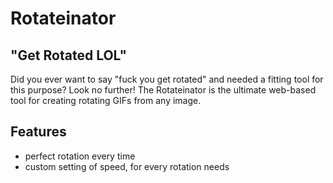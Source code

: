# Rotateinator 
## "Get Rotated LOL"

Did you ever want to say "fuck you get rotated" and needed a fitting tool for this purpose?
Look no further! The Rotateinator is the ultimate web-based tool for creating rotating GIFs from any image.

## Features

- perfect rotation every time
- custom setting of speed, for every rotation needs



